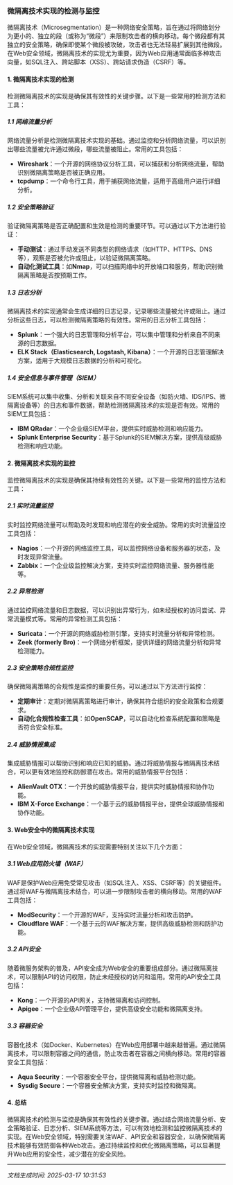 ### 微隔离技术实现的检测与监控

微隔离技术（Microsegmentation）是一种网络安全策略，旨在通过将网络划分为更小的、独立的段（或称为“微段”）来限制攻击者的横向移动。每个微段都有其独立的安全策略，确保即使某个微段被攻破，攻击者也无法轻易扩展到其他微段。在Web安全领域，微隔离技术的实现尤为重要，因为Web应用通常面临多种攻击向量，如SQL注入、跨站脚本（XSS）、跨站请求伪造（CSRF）等。

#### 1. 微隔离技术实现的检测

检测微隔离技术的实现是确保其有效性的关键步骤。以下是一些常用的检测方法和工具：

##### 1.1 网络流量分析
网络流量分析是检测微隔离技术实现的基础。通过监控和分析网络流量，可以识别出哪些流量被允许通过微段，哪些流量被阻止。常用的工具包括：

- **Wireshark**：一个开源的网络协议分析工具，可以捕获和分析网络流量，帮助识别微隔离策略是否被正确应用。
- **tcpdump**：一个命令行工具，用于捕获网络流量，适用于高级用户进行详细分析。

##### 1.2 安全策略验证
验证微隔离策略是否正确配置和生效是检测的重要环节。可以通过以下方法进行验证：

- **手动测试**：通过手动发送不同类型的网络请求（如HTTP、HTTPS、DNS等），观察是否被允许或阻止，以验证微隔离策略。
- **自动化测试工具**：如**Nmap**，可以扫描网络中的开放端口和服务，帮助识别微隔离策略是否按预期工作。

##### 1.3 日志分析
微隔离技术的实现通常会生成详细的日志记录，记录哪些流量被允许或阻止。通过分析这些日志，可以检测微隔离策略的有效性。常用的日志分析工具包括：

- **Splunk**：一个强大的日志管理和分析平台，可以集中管理和分析来自不同来源的日志数据。
- **ELK Stack（Elasticsearch, Logstash, Kibana）**：一个开源的日志管理解决方案，适用于大规模日志数据的分析和可视化。

##### 1.4 安全信息与事件管理（SIEM）
SIEM系统可以集中收集、分析和关联来自不同安全设备（如防火墙、IDS/IPS、微隔离设备等）的日志和事件数据，帮助检测微隔离技术的实现是否有效。常用的SIEM工具包括：

- **IBM QRadar**：一个企业级SIEM平台，提供实时威胁检测和响应能力。
- **Splunk Enterprise Security**：基于Splunk的SIEM解决方案，提供高级威胁检测和响应功能。

#### 2. 微隔离技术实现的监控

监控微隔离技术的实现是确保其持续有效性的关键。以下是一些常用的监控方法和工具：

##### 2.1 实时流量监控
实时监控网络流量可以帮助及时发现和响应潜在的安全威胁。常用的实时流量监控工具包括：

- **Nagios**：一个开源的网络监控工具，可以监控网络设备和服务器的状态，及时发现异常流量。
- **Zabbix**：一个企业级监控解决方案，支持实时监控网络流量、服务器性能等。

##### 2.2 异常检测
通过监控网络流量和日志数据，可以识别出异常行为，如未经授权的访问尝试、异常流量模式等。常用的异常检测工具包括：

- **Suricata**：一个开源的网络威胁检测引擎，支持实时流量分析和异常检测。
- **Zeek (formerly Bro)**：一个网络分析框架，提供详细的网络流量分析和异常检测能力。

##### 2.3 安全策略合规性监控
确保微隔离策略的合规性是监控的重要任务。可以通过以下方法进行监控：

- **定期审计**：定期对微隔离策略进行审计，确保其符合组织的安全政策和合规要求。
- **自动化合规性检查工具**：如**OpenSCAP**，可以自动化检查系统配置和策略是否符合安全标准。

##### 2.4 威胁情报集成
集成威胁情报可以帮助识别和响应已知的威胁。通过将威胁情报与微隔离技术结合，可以更有效地监控和防御潜在攻击。常用的威胁情报平台包括：

- **AlienVault OTX**：一个开放的威胁情报平台，提供实时威胁情报和协作功能。
- **IBM X-Force Exchange**：一个基于云的威胁情报平台，提供全球威胁情报和协作功能。

#### 3. Web安全中的微隔离技术实现

在Web安全领域，微隔离技术的实现需要特别关注以下几个方面：

##### 3.1 Web应用防火墙（WAF）
WAF是保护Web应用免受常见攻击（如SQL注入、XSS、CSRF等）的关键组件。通过将WAF与微隔离技术结合，可以进一步限制攻击者的横向移动。常用的WAF工具包括：

- **ModSecurity**：一个开源的WAF，支持实时流量分析和攻击防护。
- **Cloudflare WAF**：一个基于云的WAF解决方案，提供高级威胁检测和防护功能。

##### 3.2 API安全
随着微服务架构的普及，API安全成为Web安全的重要组成部分。通过微隔离技术，可以限制API的访问权限，防止未经授权的访问和滥用。常用的API安全工具包括：

- **Kong**：一个开源的API网关，支持微隔离和访问控制。
- **Apigee**：一个企业级API管理平台，提供高级安全功能和微隔离支持。

##### 3.3 容器安全
容器化技术（如Docker、Kubernetes）在Web应用部署中越来越普遍。通过微隔离技术，可以限制容器之间的通信，防止攻击者在容器之间横向移动。常用的容器安全工具包括：

- **Aqua Security**：一个容器安全平台，提供微隔离和威胁检测功能。
- **Sysdig Secure**：一个容器安全解决方案，支持实时监控和微隔离。

#### 4. 总结

微隔离技术的检测与监控是确保其有效性的关键步骤。通过结合网络流量分析、安全策略验证、日志分析、SIEM系统等方法，可以有效地检测和监控微隔离技术的实现。在Web安全领域，特别需要关注WAF、API安全和容器安全，以确保微隔离技术能够有效防御各种Web攻击。通过持续监控和优化微隔离策略，可以显著提升Web应用的安全性，减少潜在的安全风险。

---

*文档生成时间: 2025-03-17 10:31:53*

